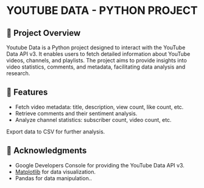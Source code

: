 # YOUTUBE DATA - PYTHON PROJECT
## 📌 Project Overview
Youtube Data is a Python project designed to interact with the YouTube Data API v3. It enables users to fetch detailed information about YouTube videos, channels, and playlists. The project aims to provide insights into video statistics, comments, and metadata, facilitating data analysis and research.

## 📌 Features
- Fetch video metadata: title, description, view count, like count, etc.
- Retrieve comments and their sentiment analysis.
- Analyze channel statistics: subscriber count, video count, etc.

Export data to CSV for further analysis.

## 📌 Acknowledgments
- Google Developers Console for providing the YouTube Data API v3.
- [Matplotlib](https://matplotlib.org/) for data visualization.
- Pandas for data manipulation..

